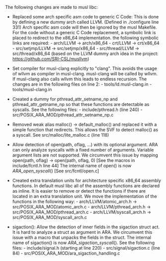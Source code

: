
The following changes are made to musl libc:

- Replaced some arch specific asm code to generic C Code:
    This is done by defining a new dummy arch called LLVM. (Defined in ./configure line 331)
    Arch specific asm code will then be ignored by the musl Makefile.
    For the code without a generic C Code replacement, a symbolic link is placed
    to redirect to the x86_64 implementation.
    the following symbolic links are required:
        - arch/LLVM         -> arch/x86_64
        - crt/LLVM          -> crt/x86_64
        - src/setjmp/LLVM   -> src/setjmp/x86_64
        - src/thread/LLVM   -> src/thread/x86_64
    (based on the LLVM dummy arch idea in the project: https://github.com/SRI-CSL/musllvm)

- Set compiler for musl-clang explicitly to "clang".
    This avoids the usage of wllvm as compiler in musl-clang.
    musl-clang will be called by wllvm. If musl-clang also calls wllvm this leads to endless recursion.
    The changes are in the following files on line 2:
        - tools/ld.musl-clang.in
        - tools/musl-clang.in

- Created a dummy for pthread_attr_setname_np and pthread_attr_getname_np so that these functions are detectable as syscalls.
    See the following files:
        - include/pthread.h (line 240)
        - src/POSIX_ARA_MOD/pthread_attr_setname_np.c

- Removed weak alias  malloc() -> default_malloc()  and replaced it with a simple function that redirects.
    This allows the SVF to detect malloc() as a syscall.
    See src/malloc/lite_malloc.c (line 118)

- Allow detection of open(path, oflag, ...) with its optional argument.
    ARA can only analyze syscalls with a fixed number of arguments.
    Variable argument lists are not supported.
    We circumvent this issue by mapping  open(path, oflag) -> open(path, oflag, 0) [See the macros in include/fcntl.h line 44]
    The internal name of open() is now _ARA_open_syscall_() [See src/fcntl/open.c]

- Created extra translation units for architecture specific x86_64 assembly functions.
    In default musl libc all of the assembly functions are declared as inline.
    It is easier to remove or detect the functions if there are located in an extra translation unit.
    We move the implementation of the functions in the following way:
        - arch/LLVM/atomic_arch.h -> src/POSIX_ARA_MOD/atomic_arch.c
        - arch/LLVM/pthread_arch.h -> src/POSIX_ARA_MOD/pthread_arch.c
        - arch/LLVM/syscall_arch.h -> src/POSIX_ARA_MOD/syscall_arch.c

- sigaction(): Allow the detection of inner fields in the sigaction struct act.
    It is hard to analyze a struct as argument in ARA.
    We circumvent this issue with a macro that unpacks the fields in the struct.
    The internal name of sigaction() is now _ARA_sigaction_syscall_().
    See the following files:
        - include/signal.h (starting at line 220)
        - src/signal/sigaction.c (line 84)
        - src/POSIX_ARA_MOD/ara_sigaction_handling.c